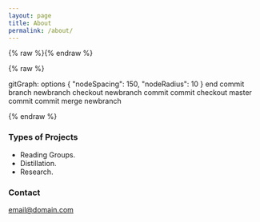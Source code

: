 ```yaml
---
layout: page
title: About
permalink: /about/
---
```


{% raw %}<script src="https://cdnjs.cloudflare.com/ajax/libs/mermaid/8.4.4/mermaid.min.js"></script>{% endraw %}




{% raw %}<div class="mermaid">
gitGraph:
options
{
    "nodeSpacing": 150,
    "nodeRadius": 10
}
end
commit
branch newbranch
checkout newbranch
commit
commit
checkout master
commit
commit
merge newbranch
</div>{% endraw %}

### Types of Projects

- Reading Groups.
- Distillation.
- Research.


### Contact

[email@domain.com](mailto:email@domain.com)

